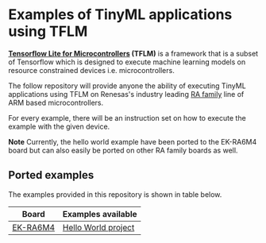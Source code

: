 # Examples of TinyML applications using TFLM

**[Tensorflow Lite for Microcontrollers](https://www.tensorflow.org/lite/microcontrollers) (TFLM)** is a framework that is a subset of Tensorflow which is designed to execute machine learning models on resource constrained devices i.e. microcontrollers. 

The follow repository will provide anyone the ability of executing TinyML applications using TFLM on Renesas's industry leading [RA family](https://www.renesas.com/us/en/products/microcontrollers-microprocessors/ra-cortex-m-mcus) line of ARM based microcontrollers.

For every example, there will be an instruction set on how to execute the example with the given device. 

**Note** Currently, the hello world example have been ported to the EK-RA6M4 board but can also easily be ported on other RA family boards as well.

## Ported examples
The examples provided in this repository is shown in table below.

| Board  | Examples available |
| ------------- | ------------- |
| [EK-RA6M4](https://www.renesas.com/us/en/products/microcontrollers-microprocessors/ra-cortex-m-mcus/ek-ra6m4-evaluation-kit-ra6m4-mcu-group)   | [Hello World project](https://github.com/tensorflow/tflite-micro/tree/main/tensorflow/lite/micro/examples/hello_world)  |

